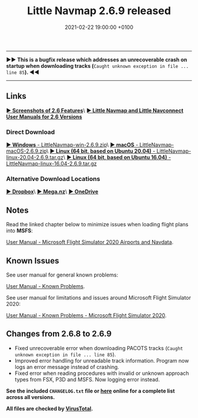 ﻿---
layout: post
title:  Little Navmap 2.6.9 released
date:   2021-02-22 19:00:00 +0100
categories: release
---

----

**►► This is a bugfix release which addresses an unrecoverable crash on startup when downloading tracks (**`Caught unknown exception in file ... line 85`**). ◄◄**

----

## Links

[**► Screenshots of 2.6 Features**](/pages/26/littlenavmapscreens.html)\\
[**► Little Navmap and Little Navconnect User Manuals for 2.6 Versions**](/manuals.html)

### Direct Download

[**► Windows** - LittleNavmap-win-2.6.9.zip](https://github.com/albar965/littlenavmap/releases/download/v2.6.9/LittleNavmap-win-2.6.9.zip)\\
[**► macOS** - LittleNavmap-macOS-2.6.9.zip](https://github.com/albar965/littlenavmap/releases/download/v2.6.9/LittleNavmap-macOS-2.6.9.zip)\\
[**► Linux \(64 bit, based on Ubuntu 20.04\)** - LittleNavmap-linux-20.04-2.6.9.tar.gz](https://github.com/albar965/littlenavmap/releases/download/v2.6.9/LittleNavmap-linux-20.04-2.6.9.tar.gz)\\
[**► Linux \(64 bit, based on Ubuntu 16.04\)** - LittleNavmap-linux-16.04-2.6.9.tar.gz](https://github.com/albar965/littlenavmap/releases/download/v2.6.9/LittleNavmap-linux-16.04-2.6.9.tar.gz)

### Alternative Download Locations

[**► Dropbox**](https://www.dropbox.com/sh/eh446yent4rz3uq/AACg8vMEmX8AxY_5Hjpt90kWa)\\
[**► Mega.nz**](https://mega.nz/#F!iOZHlIab!65qqRGToUUCxiSMmzbab1w)\\
[**► OneDrive**](https://1drv.ms/u/s!AoWYKlNEZds9auvFMliyQ3HK-lY?e=42ud1g)

## Notes


Read the linked chapter below to minimize issues when loading flight plans into **MSFS**:

[User Manual - Microsoft Flight Simulator 2020 Airports and Navdata](https://www.littlenavmap.org/manuals/littlenavmap/release/2.6/en/SCENERY.html#load-scenery-library-dialog-msfs-apt-navdata).

## Known Issues

See user manual for general known problems:

[User Manual - Known Problems](https://www.littlenavmap.org/manuals/littlenavmap/release/2.6/en/APPENDIX.html#problems).

See user manual for limitations and issues around Microsoft Flight Simulator 2020:

[User Manual - Known Problems - Microsoft Flight Simulator 2020](https://www.littlenavmap.org/manuals/littlenavmap/release/2.6/en/APPENDIX.html#problems-msfs).

## Changes from 2.6.8 to 2.6.9

* Fixed unrecoverable error when downloading PACOTS tracks (`Caught unknown exception in file ... line 85`).
* Improved error handling for unreadable track information. Program now logs an error message
  instead of crashing.
* Fixed error when reading procedures with invalid or unknown approach types from FSX, P3D and MSFS.
  Now logging error instead.

**See the included `CHANGELOG.txt` file or [here](https://github.com/albar965/littlenavmap/blob/v2.6.9/CHANGELOG.txt) online for a complete list across all versions.**

**All files are checked by [VirusTotal](https://www.virustotal.com).**
